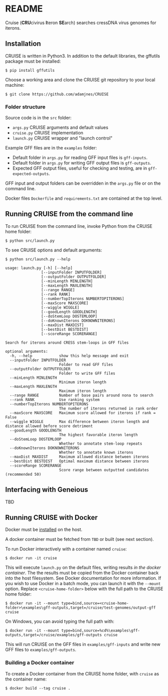 # README

Cruise (**CRU**civirus **I**teron **SE**arch) searches cressDNA virus genomes for iterons.

## Installation

CRUISE is written in Python3. In addition to the default libraries, the gffutils package must be installed:

`$ pip install gffutils`

Choose a working area and clone the CRUISE git repository to your local machine:

`$ git clone https://github.com/adamjnes/CRUISE`

### Folder structure

Source code is in the `src` folder:

- `args.py` CRUISE arguments and default values
- `cruise.py` CRUISE implementation
- `launch.py` CRUISE wrapper and "launch control"

Example GFF files are in the `examples` folder:

- Default folder in `args.py` for reading GFF input files is `gff-inputs`.
- Default folder in `args.py` for writing GFF output files is `gff-outputs`. 
- Expected GFF output files, useful for checking and testing, are in `gff-expected-outputs`.

GFF input and output folders can be overridden in the `args.py` file or on the command line.

Docker files `Dockerfile` and `requirements.txt` are contained at the top level.



## Running CRUISE from the command line

To run CRUISE from the command line, invoke Python from the CRUISE home folder:

`$ python src/launch.py`

To see CRUISE options and default arguments:

`$ python src/launch.py --help`

```
usage: launch.py [-h] [--help]
                [--inputFolder INPUTFOLDER]
                [--outputFolder OUTPUTFOLDER]
                [--minLength MINLENGTH] 
                [--maxLength MAXLENGTH] 
                [--range RANGE] 
                [--rank RANK]
                [--numberTopIterons NUMBERTOPITERONS] 
                [--maxScore MAXSCORE] 
                [--wiggle WIGGLE] 
                [--goodLength GOODLENGTH] 
                [--doStemLoop DOSTEMLOOP]
                [--doKnownIterons DOKNOWNITERONS] 
                [--maxDist MAXDIST] 
                [--bestDist BESTDIST] 
                [--scoreRange SCORERANGE]

Search for iterons around CRESS stem-loops in GFF files

optional arguments:
  -h, --help            show this help message and exit
  --inputFolder INPUTFOLDER
                        Folder to read GFF files
  --outputFolder OUTPUTFOLDER
                        Folder to write GFF files
  --minLength MINLENGTH
                        Minimum iteron length
  --maxLength MAXLENGTH
                        Maximum iteron length
  --range RANGE         Number of base pairs around nona to search
  --rank RANK           Use ranking system
  --numberTopIterons NUMBERTOPITERONS
                        The number of iterons returned in rank order
  --maxScore MAXSCORE   Maximum score allowed for iterons if rank = False
  --wiggle WIGGLE       Max difference between iteron length and distance allowed before score detriment
  --goodLength GOODLENGTH
                        The highest favorable iteron length
  --doStemLoop DOSTEMLOOP
                        Whether to annotate stem-loop repeats
  --doKnownIterons DOKNOWNITERONS
                        Whether to annotate known iterons
  --maxDist MAXDIST     Maximum allowed distance between iterons
  --bestDist BESTDIST   Optimal maximum distance between iterons
  --scoreRange SCORERANGE
                        Score range between outputted candidates (recommended 50)
```
## Interfacing with Geneious

TBD

## Running CRUISE with Docker

Docker must be  [installed](https://www.docker.com/products/docker-desktop) on the host. 

A docker container must be fetched from `TBD` or built (see next section).

To run Docker interactively with a container named `cruise`:

`$ docker run -it cruise`

This will execute `launch.py` on the default files, writing results *in the docker container*. The the results must be copied from the Docker container back into the host filesystem. See Docker documentation for more information. If you wish to use Docker in a batch mode, you can launch it with the `--mount` option. Replace `<cruise-home-folder>` below with the full path to the CRUISE home folder:

`$ docker run -it --mount type=bind,source=<cruise-home-folder>\examples\gff-outputs,target=/cruise/test-genomes/output-gff cruise`

On Windows, you can avoid typing the full path with:

`$ docker run -it --mount type=bind,source=%cd%\examples\gff-outputs,target=/cruise/examples/gff-outputs cruise`

This will run CRUISE on the GFF files in  `examples/gff-inputs` and write new GFF files to `examples/gff-outputs`.

### Building a Docker container

To create a Docker container from the CRUISE home folder, with `cruise` as the container name:

`$ docker build --tag cruise .`

